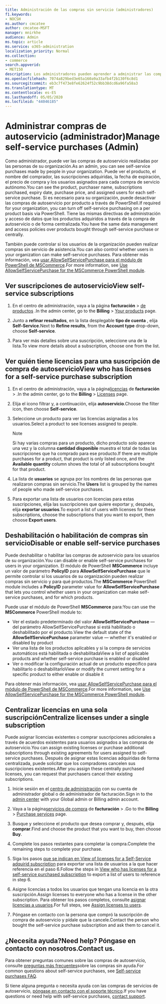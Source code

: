 ```yaml
---
title: Administración de las compras sin servicio (administradores)
f1.keywords:
- NOCSH
ms.author: cmcatee
author: cmcatee-MSFT
manager: mnirkhe
audience: Admin
ms.topic: article
ms.service: o365-administration
localization_priority: Normal
ms.collection:
- commerce
search.appverid:
- MET150
description: Los administradores pueden aprender a administrar las compras de autoservicio realizadas por los usuarios de su organización.
ms.openlocfilehash: 7074a829bed3e65a160a9a33afb4f2b130f6c8d1
ms.sourcegitcommit: eb3c7f473e8fe62624f52c9bb38dcd6a96fa58a3
ms.translationtype: MT
ms.contentlocale: es-ES
ms.lasthandoff: 05/05/2020
ms.locfileid: "44046185"
---
```

# <a name="manage-self-service-purchases-admin"></a><span data-ttu-id="bbeef-103">Administrar compras de autoservicio (administrador)</span><span class="sxs-lookup"><span data-stu-id="bbeef-103">Manage self-service purchases (Admin)</span></span>

<span data-ttu-id="bbeef-104">Como administrador, puede ver las compras de autoservicio realizadas por las personas de su organización.</span><span class="sxs-lookup"><span data-stu-id="bbeef-104">As an admin, you can see self-service purchases made by people in your organization.</span></span> <span data-ttu-id="bbeef-105">Puede ver el producto, el nombre del comprador, las suscripciones adquiridas, la fecha de expiración, el precio de compra y los usuarios asignados para cada compra de servicio autónomo.</span><span class="sxs-lookup"><span data-stu-id="bbeef-105">You can see the product, purchaser name, subscriptions purchased, expiry date, purchase price, and assigned users for each self-service purchase.</span></span> <span data-ttu-id="bbeef-106">Si es necesario para su organización, puede desactivar las compras de autoservicio por producto a través de PowerShell.</span><span class="sxs-lookup"><span data-stu-id="bbeef-106">If required for your organization, you can turn off self-service purchasing on a per product basis via PowerShell.</span></span> <span data-ttu-id="bbeef-107">Tiene las mismas directivas de administración y acceso de datos que los productos adquiridos a través de la compra de autoservicio o de forma centralizada.</span><span class="sxs-lookup"><span data-stu-id="bbeef-107">You have the same data management and access policies over products bought through self-service purchase or centrally.</span></span>

<span data-ttu-id="bbeef-108">También puede controlar si los usuarios de la organización pueden realizar compras sin servicio de asistencia.</span><span class="sxs-lookup"><span data-stu-id="bbeef-108">You can also control whether users in your organization can make self-service purchases.</span></span> <span data-ttu-id="bbeef-109">Para obtener más información, vea [usar AllowSelfServicePurchase para el módulo de PowerShell de MSCommerce](allowselfservicepurchase-powershell.md).</span><span class="sxs-lookup"><span data-stu-id="bbeef-109">For more information, see [Use AllowSelfServicePurchase for the MSCommerce PowerShell module](allowselfservicepurchase-powershell.md).</span></span>

## <a name="view-self-service-subscriptions"></a><span data-ttu-id="bbeef-110">Ver suscripciones de autoservicio</span><span class="sxs-lookup"><span data-stu-id="bbeef-110">View self-service subscriptions</span></span>

1. <span data-ttu-id="bbeef-111">En el centro de administración, vaya a la página **facturación** > <a href="https://go.microsoft.com/fwlink/p/?linkid=842054" target="_blank">de productos</a> .</span><span class="sxs-lookup"><span data-stu-id="bbeef-111">In the admin center, go to the **Billing** > <a href="https://go.microsoft.com/fwlink/p/?linkid=842054" target="_blank">Your products</a> page.</span></span>

2. <span data-ttu-id="bbeef-112">Junto a **refinar resultados**, en la lista desplegable **tipo de cuenta** , elija **Self-Service**.</span><span class="sxs-lookup"><span data-stu-id="bbeef-112">Next to **Refine results**, from the **Account type** drop-down, choose **Self-service**.</span></span>

3. <span data-ttu-id="bbeef-113">Para ver más detalles sobre una suscripción, seleccione una de la lista.</span><span class="sxs-lookup"><span data-stu-id="bbeef-113">To view more details about a subscription, choose one from the list.</span></span>

## <a name="view-who-has-licenses-for-a-self-service-purchase-subscription"></a><span data-ttu-id="bbeef-114">Ver quién tiene licencias para una suscripción de compra de autoservicio</span><span class="sxs-lookup"><span data-stu-id="bbeef-114">View who has licenses for a self-service purchase subscription</span></span>

1. <span data-ttu-id="bbeef-115">En el centro de administración, vaya a la página<a href="https://go.microsoft.com/fwlink/p/?linkid=842264" target="_blank">licencias</a> de **facturación** > .</span><span class="sxs-lookup"><span data-stu-id="bbeef-115">In the admin center, go to the **Billing** > <a href="https://go.microsoft.com/fwlink/p/?linkid=842264" target="_blank">Licenses</a> page.</span></span>

2. <span data-ttu-id="bbeef-116">Elija el icono filtrar y, a continuación, elija **autoservicio**.</span><span class="sxs-lookup"><span data-stu-id="bbeef-116">Choose the filter icon, then choose **Self-service**.</span></span>

3. <span data-ttu-id="bbeef-117">Seleccione un producto para ver las licencias asignadas a los usuarios.</span><span class="sxs-lookup"><span data-stu-id="bbeef-117">Select a product to see licenses assigned to people.</span></span>

    > [!NOTE]
    > <span data-ttu-id="bbeef-118">Si hay varias compras para un producto, dicho producto solo aparece una vez y la columna **cantidad disponible** muestra el total de todas las suscripciones que ha comprado para ese producto.</span><span class="sxs-lookup"><span data-stu-id="bbeef-118">If there are multiple purchases for a product, that product is only listed once, and the **Available quantity** column shows the total of all subscriptions bought for that product.</span></span>

4. <span data-ttu-id="bbeef-119">La lista de **usuarios** se agrupa por los nombres de las personas que realizaron compras sin servicio.</span><span class="sxs-lookup"><span data-stu-id="bbeef-119">The **Users** list is grouped by the names of people who made self-service purchases.</span></span>

5. <span data-ttu-id="bbeef-120">Para exportar una lista de usuarios con licencias para estas suscripciones, elija las suscripciones que quiere exportar y, después, elija **exportar usuarios**.</span><span class="sxs-lookup"><span data-stu-id="bbeef-120">To export a list of users with licenses for these subscriptions, choose the subscriptions that you want to export, then choose **Export users**.</span></span>

## <a name="disable-or-enable-self-service-purchases"></a><span data-ttu-id="bbeef-121">Deshabilitación o habilitación de compras sin servicio</span><span class="sxs-lookup"><span data-stu-id="bbeef-121">Disable or enable self-service purchases</span></span>

<span data-ttu-id="bbeef-122">Puede deshabilitar o habilitar las compras de autoservicio para los usuarios de su organización.</span><span class="sxs-lookup"><span data-stu-id="bbeef-122">You can disable or enable self-service purchases for users in your organization.</span></span> <span data-ttu-id="bbeef-123">El módulo de PowerShell **MSCommerce** incluye un valor de parámetro **PolicyID** para **AllowSelfServicePurchase** que le permite controlar si los usuarios de su organización pueden realizar compras sin servicio y para qué productos.</span><span class="sxs-lookup"><span data-stu-id="bbeef-123">The **MSCommerce** PowerShell module includes a **PolicyID** parameter value for **AllowSelfServicePurchase** that lets you control whether users in your organization can make self-service purchases, and for which products.</span></span>

<span data-ttu-id="bbeef-124">Puede usar el módulo de PowerShell **MSCommerce** para:</span><span class="sxs-lookup"><span data-stu-id="bbeef-124">You can use the **MSCommerce** PowerShell module to:</span></span>

- <span data-ttu-id="bbeef-125">Ver el estado predeterminado del valor **AllowSelfServicePurchase** &mdash; del parámetro AllowSelfServicePurchase si está habilitado o deshabilitado por el producto.</span><span class="sxs-lookup"><span data-stu-id="bbeef-125">View the default state of the **AllowSelfServicePurchase** parameter value &mdash; whether it's enabled or disabled by product</span></span>
- <span data-ttu-id="bbeef-126">Ver una lista de los productos aplicables y si la compra de servicios automáticos está habilitada o deshabilitada</span><span class="sxs-lookup"><span data-stu-id="bbeef-126">View a list of applicable products and whether self-service purchase is enabled or disabled</span></span>
- <span data-ttu-id="bbeef-127">Ver o modificar la configuración actual de un producto específico para habilitarlo o deshabilitarlo</span><span class="sxs-lookup"><span data-stu-id="bbeef-127">View or modify the current setting for a specific product to either enable or disable it</span></span>

<span data-ttu-id="bbeef-128">Para obtener más información, vea [usar AllowSelfServicePurchase para el módulo de PowerShell de MSCommerce](allowselfservicepurchase-powershell.md).</span><span class="sxs-lookup"><span data-stu-id="bbeef-128">For more information, see [Use AllowSelfServicePurchase for the MSCommerce PowerShell module](allowselfservicepurchase-powershell.md).</span></span>

## <a name="centralize-licenses-under-a-single-subscription"></a><span data-ttu-id="bbeef-129">Centralizar licencias en una sola suscripción</span><span class="sxs-lookup"><span data-stu-id="bbeef-129">Centralize licenses under a single subscription</span></span>

<span data-ttu-id="bbeef-130">Puede asignar licencias existentes o comprar suscripciones adicionales a través de acuerdos existentes para usuarios asignados a las compras de autoservicio.</span><span class="sxs-lookup"><span data-stu-id="bbeef-130">You can assign existing licenses or purchase additional subscriptions through existing agreements for users assigned to self-service purchases.</span></span> <span data-ttu-id="bbeef-131">Después de asignar estas licencias adquiridas de forma centralizada, puede solicitar que los compradores cancelen sus suscripciones existentes.</span><span class="sxs-lookup"><span data-stu-id="bbeef-131">After you assign these centrally purchased licenses, you can request that purchasers cancel their existing subscriptions.</span></span>

1. <span data-ttu-id="bbeef-132">Inicie sesión en el <a href="https://go.microsoft.com/fwlink/p/?linkid=2024339" target="_blank">centro de administración</a> con su cuenta de administrador global o de administrador de facturación.</span><span class="sxs-lookup"><span data-stu-id="bbeef-132">Sign in to the <a href="https://go.microsoft.com/fwlink/p/?linkid=2024339" target="_blank">admin center</a> with your Global admin or Billing admin account.</span></span>

2. <span data-ttu-id="bbeef-133">Vaya a la página<a href="https://go.microsoft.com/fwlink/p/?linkid=868433" target="_blank">servicios de compra</a> de **facturación** > .</span><span class="sxs-lookup"><span data-stu-id="bbeef-133">Go to the **Billing** > <a href="https://go.microsoft.com/fwlink/p/?linkid=868433" target="_blank">Purchase services</a> page.</span></span>

3. <span data-ttu-id="bbeef-134">Busque y seleccione el producto que desea comprar y, después, elija **comprar**.</span><span class="sxs-lookup"><span data-stu-id="bbeef-134">Find and choose the product that you want to buy, then choose **Buy**.</span></span>

4. <span data-ttu-id="bbeef-135">Complete los pasos restantes para completar la compra.</span><span class="sxs-lookup"><span data-stu-id="bbeef-135">Complete the remaining steps to complete your purchase.</span></span>

5. <span data-ttu-id="bbeef-136">Siga los pasos [que se indican en View of licenses for a Self-Service adquirid subscription](#view-who-has-licenses-for-a-self-service-purchase-subscription) para exportar una lista de usuarios a la que hacer referencia en el paso 6.</span><span class="sxs-lookup"><span data-stu-id="bbeef-136">Follow the steps in [View who has licenses for a self-service purchased subscription](#view-who-has-licenses-for-a-self-service-purchase-subscription) to export a list of users to reference in step 6.</span></span>

6. <span data-ttu-id="bbeef-137">Asigne licencias a todos los usuarios que tengan una licencia en la otra suscripción.</span><span class="sxs-lookup"><span data-stu-id="bbeef-137">Assign licenses to everyone who has a license in the other subscription.</span></span> <span data-ttu-id="bbeef-138">Para obtener los pasos completos, consulte [asignar licencias a usuarios](../../admin/manage/assign-licenses-to-users.md).</span><span class="sxs-lookup"><span data-stu-id="bbeef-138">For full steps, see [Assign licenses to users](../../admin/manage/assign-licenses-to-users.md).</span></span>

7. <span data-ttu-id="bbeef-139">Póngase en contacto con la persona que compró la suscripción de compra de autoservicio y pídale que la cancele.</span><span class="sxs-lookup"><span data-stu-id="bbeef-139">Contact the person who bought the self-service purchase subscription and ask them to cancel it.</span></span>

## <a name="need-help-contact-us"></a><span data-ttu-id="bbeef-140">¿Necesita ayuda?</span><span class="sxs-lookup"><span data-stu-id="bbeef-140">Need help?</span></span> <span data-ttu-id="bbeef-141">Póngase en contacto con nosotros.</span><span class="sxs-lookup"><span data-stu-id="bbeef-141">Contact us.</span></span>

<span data-ttu-id="bbeef-142">Para obtener preguntas comunes sobre las compras de autoservicio, consulte [preguntas más frecuentes](self-service-purchase-faq.md)sobre las compras sin ayuda.</span><span class="sxs-lookup"><span data-stu-id="bbeef-142">For common questions about self-service purchases, see [Self-service purchases FAQ](self-service-purchase-faq.md).</span></span>

<span data-ttu-id="bbeef-143">Si tiene alguna pregunta o necesita ayuda con las compras de servicios de autoservicio, [póngase en contacto con el soporte técnico](../../admin/contact-support-for-business-products.md).</span><span class="sxs-lookup"><span data-stu-id="bbeef-143">If you have questions or need help with self-service purchases, [contact support](../../admin/contact-support-for-business-products.md).</span></span>
